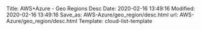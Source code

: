 Title: AWS+Azure - Geo Regions Desc
Date: 2020-02-16 13:49:16
Modified: 2020-02-16 13:49:16
Save_as: AWS-Azure/geo_region/desc.html
url: AWS-Azure/geo_region/desc.html
Template: cloud-list-template